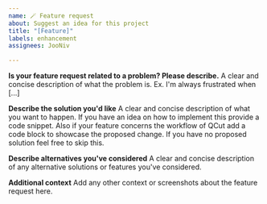 ```yaml
---
name: 🪄 Feature request
about: Suggest an idea for this project
title: "[Feature]"
labels: enhancement
assignees: JooNiv

---
```


**Is your feature request related to a problem? Please describe.**
A clear and concise description of what the problem is. Ex. I'm always frustrated when [...]

**Describe the solution you'd like**
A clear and concise description of what you want to happen. If you have an idea on how to implement this provide a code snippet. Also if your feature concerns the workflow of QCut add a code block to showcase the proposed change. If you have no proposed solution feel free to skip this.

**Describe alternatives you've considered**
A clear and concise description of any alternative solutions or features you've considered.

**Additional context**
Add any other context or screenshots about the feature request here.
